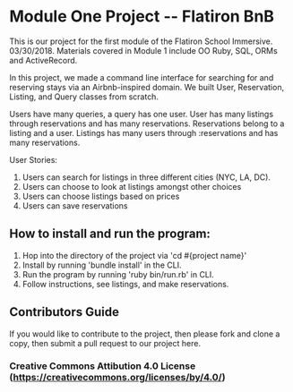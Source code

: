 # Module One Project -- Flatiron BnB 

This is our project for the first module of the Flatiron School Immersive. 03/30/2018. 
Materials covered in Module 1 include OO Ruby, SQL, ORMs and ActiveRecord. 

In this project, we made a command line interface for searching for and reserving stays via an Airbnb-inspired domain. 
We built User, Reservation, Listing, and Query classes from scratch. 

Users have many queries, a query has one user. User has many listings through reservations and has many reservations. Reservations belong to a listing and a user. Listings has many users through :reservations and has many reservations. 

User Stories: 
1) Users can search for listings in three different cities (NYC, LA, DC). 
2) Users can choose to look at listings amongst other choices
3) Users can choose listings based on prices
4) Users can save reservations

## How to install and run the program: 

1) Hop into the directory of the project via 'cd #{project name}' 
1) Install by running 'bundle install' in the CLI. 
2) Run the program by running 'ruby bin/run.rb' in CLI. 
3) Follow instructions, see listings, and make reservations. 

## Contributors Guide

If you would like to contribute to the project, then please fork and clone a copy, then submit a pull request to our project here. 

### Creative Commons Attibution 4.0 License (https://creativecommons.org/licenses/by/4.0/) 
